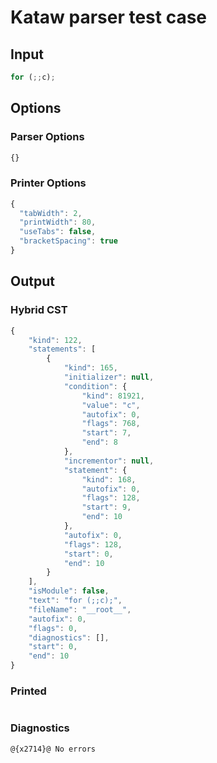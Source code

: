 # Kataw parser test case

## Input

`````js
for (;;c);
`````

## Options

### Parser Options

`````js
{}
`````

### Printer Options

`````js
{
  "tabWidth": 2,
  "printWidth": 80,
  "useTabs": false,
  "bracketSpacing": true
}
`````

## Output

### Hybrid CST

```javascript
{
    "kind": 122,
    "statements": [
        {
            "kind": 165,
            "initializer": null,
            "condition": {
                "kind": 81921,
                "value": "c",
                "autofix": 0,
                "flags": 768,
                "start": 7,
                "end": 8
            },
            "incrementor": null,
            "statement": {
                "kind": 168,
                "autofix": 0,
                "flags": 128,
                "start": 9,
                "end": 10
            },
            "autofix": 0,
            "flags": 128,
            "start": 0,
            "end": 10
        }
    ],
    "isModule": false,
    "text": "for (;;c);",
    "fileName": "__root__",
    "autofix": 0,
    "flags": 0,
    "diagnostics": [],
    "start": 0,
    "end": 10
}
```

### Printed

```javascript

```

### Diagnostics

```javascript
@{x2714}@ No errors
```

